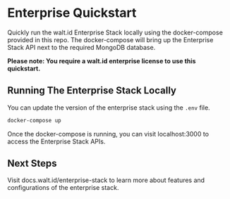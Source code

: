# Enterprise Quickstart
Quickly run the walt.id Enterprise Stack locally using the docker-compose provided in this repo.
The docker-compose will bring up the Enterprise Stack API next to the required MongoDB database. 

**Please note: You require a walt.id enterprise license to use this quickstart.**

## Running The Enterprise Stack Locally

You can update the version of the enterprise stack using the `.env` file. 

```bash
docker-compose up
```

Once the docker-compose is running, you can visit localhost:3000 to access the Enterprise Stack APIs.

## Next Steps

Visit docs.walt.id/enterprise-stack to learn more about features and configurations of the enterprise stack.






